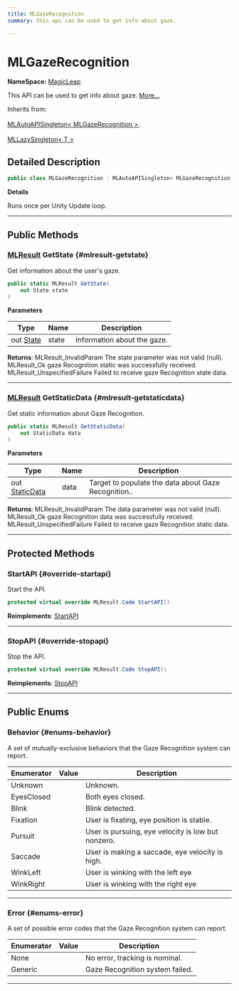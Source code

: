 ```yaml
---
title: MLGazeRecognition
summary: this api can be used to get info about gaze. 

---
```


# MLGazeRecognition



**NameSpace:** 
[MagicLeap](/versioned_docs/version-14-Jun-2023/unity-api/api/UnityEngine.XR.MagicLeap/UnityEngine.XR.MagicLeap.md) 


This API can be used to get info about gaze.   [More...](#detailed-description)  


Inherits from: <br></br>[MLAutoAPISingleton< MLGazeRecognition >](/versioned_docs/version-14-Jun-2023/unity-api/api/UnityEngine.XR.MagicLeap/UnityEngine.XR.MagicLeap.MLAutoAPISingleton.md),<br></br>[MLLazySingleton< T >](/versioned_docs/version-14-Jun-2023/unity-api/api/UnityEngine.XR.MagicLeap/UnityEngine.XR.MagicLeap.MLLazySingleton.md)



## Detailed Description

```csharp
public class MLGazeRecognition : MLAutoAPISingleton< MLGazeRecognition > 
```


**Details**

Runs once per Unity Update loop. 





-----------



## Public Methods

### [MLResult](/versioned_docs/version-14-Jun-2023/unity-api/api/UnityEngine.XR.MagicLeap/UnityEngine.XR.MagicLeap.MLResult.md) GetState {#mlresult-getstate}

Get information about the user's gaze. 

```csharp
public static MLResult GetState(
    out State state
)
```


**Parameters**

| Type | Name  | Description  | 
|--|--|--|
| out [State](/versioned_docs/version-14-Jun-2023/unity-api/api/UnityEngine.XR.MagicLeap/MLGazeRecognition/UnityEngine.XR.MagicLeap.MLGazeRecognition.State.md) |state|Information about the gaze.|






**Returns**:  MLResult&#95;InvalidParam  The state parameter was not valid (null).  MLResult&#95;Ok  gaze Recognition static was successfully received.  MLResult&#95;UnspecifiedFailure  Failed to receive gaze Recognition state data. 



-----------

### [MLResult](/versioned_docs/version-14-Jun-2023/unity-api/api/UnityEngine.XR.MagicLeap/UnityEngine.XR.MagicLeap.MLResult.md) GetStaticData {#mlresult-getstaticdata}

Get static information about Gaze Recognition. 

```csharp
public static MLResult GetStaticData(
    out StaticData data
)
```


**Parameters**

| Type | Name  | Description  | 
|--|--|--|
| out [StaticData](/versioned_docs/version-14-Jun-2023/unity-api/api/UnityEngine.XR.MagicLeap/MLGazeRecognition/UnityEngine.XR.MagicLeap.MLGazeRecognition.StaticData.md) |data|Target to populate the data about Gaze Recognition..|






**Returns**:  MLResult&#95;InvalidParam  The data parameter was not valid (null).  MLResult&#95;Ok gaze Recognition  data was successfully received.  MLResult&#95;UnspecifiedFailure  Failed to receive gaze Recognition static data. 



-----------

## Protected Methods

### StartAPI {#override-startapi}

Start the API. 

```csharp
protected virtual override MLResult.Code StartAPI()
```




**Reimplements**: [StartAPI](/versioned_docs/version-14-Jun-2023/unity-api/api/UnityEngine.XR.MagicLeap/UnityEngine.XR.MagicLeap.MLAutoAPISingleton.md#abstract-startapi)



-----------

### StopAPI {#override-stopapi}

Stop the API. 

```csharp
protected virtual override MLResult.Code StopAPI()
```




**Reimplements**: [StopAPI](/versioned_docs/version-14-Jun-2023/unity-api/api/UnityEngine.XR.MagicLeap/UnityEngine.XR.MagicLeap.MLAutoAPISingleton.md#abstract-stopapi)



-----------

## Public Enums

### Behavior {#enums-behavior}

A set of mutually-exclusive behaviors that the Gaze Recognition system can report. 

| Enumerator | Value | Description |
| ---------- | ----- | ----------- |
| Unknown | | Unknown.   |
| EyesClosed | | Both eyes closed.   |
| Blink | | Blink detected.   |
| Fixation | | User is fixating, eye position is stable.   |
| Pursuit | | User is pursuing, eye velocity is low but nonzero.   |
| Saccade | | User is making a saccade, eye velocity is high.   |
| WinkLeft | | User is winking with the left eye   |
| WinkRight | | User is winking with the right eye   |








-----------

### Error {#enums-error}

A set of possible error codes that the Gaze Recognition system can report. 

| Enumerator | Value | Description |
| ---------- | ----- | ----------- |
| None | | No error, tracking is nominal.   |
| Generic | | Gaze Recognition system failed.   |








-----------



